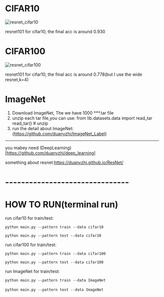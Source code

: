 # CIFAR10
![resnet_cifar10](https://i.imgur.com/ifynl8t.png)

resnet101 for cifar10, 
the final acc is around 0.930
# CIFAR100
![resnet_cifar100](https://i.imgur.com/MhOd9Yu.png)

resnet101 for cifar10, 
the final acc is around 0.778(but I use the wide resnet,k=4)
# ImageNet
1. Download ImageNet, The we have 1000 ***.tar file
2. unzip each tar file,you can use:
   from lib.datasets.data import read_tar
   read_tar()    # unzip
3. run 
the detail about ImageNet:(https://github.com/duanyzhi/ImageNet_Label)
-------------------------------------------------------------------------------
you mabey need (DeepLearning)[https://github.com/duanyzhi/deep_learning]

something about resnet:https://duanyzhi.github.io/ResNet/
# -------------------------------
# HOW TO RUN(terminal run)
run cifar10 for train/test:

    python main.py --pattern train --data cifar10
    
    python main.py --pattern test --data cifar10
    
run cifar100 for train/test:

    python main.py --pattern train --data cifar100
    
    python main.py --pattern test --data cifar100
    
run ImageNet for train/test:

    python main.py --pattern train --data ImageNet
    
    python main.py --pattern test --data ImageNet　
